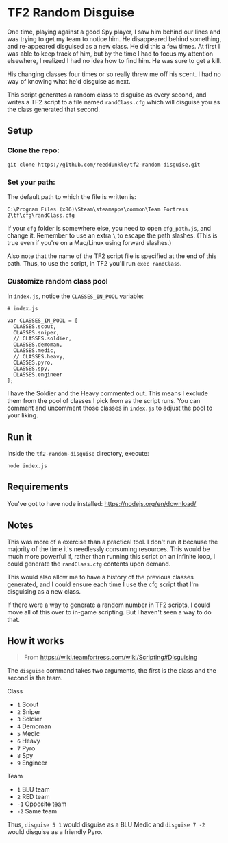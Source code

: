 # TF2 Random Disguise

One time, playing against a good Spy player, I saw him behind our lines and was trying to get my team to notice him. He disappeared behind something, and re-appeared disguised as a new class. He did this a few times. At first I was able to keep track of him, but by the time I had to focus my attention elsewhere, I realized I had no idea how to find him. He was sure to get a kill.

His changing classes four times or so really threw me off his scent. I had no way of knowing what he'd disguise as next.

This script generates a random class to disguise as every second, and writes a TF2 script to a file named `randClass.cfg` which will disguise you as the class generated that second.

## Setup

### Clone the repo:

```
git clone https://github.com/reeddunkle/tf2-random-disguise.git
```

### Set your path:

The default path to which the file is written is:

```
C:\Program Files (x86)\Steam\steamapps\common\Team Fortress 2\tf\cfg\randClass.cfg
```

If your `cfg` folder is somewhere else, you need to open `cfg_path.js`, and change it. Remember to use an extra `\` to escape the path slashes. (This is true even if you're on a Mac/Linux using forward slashes.)

Also note that the name of the TF2 script file is specified at the end of this path. Thus, to use the script, in TF2 you'll run `exec randClass`.

### Customize random class pool

In `index.js`, notice the `CLASSES_IN_POOL` variable:

```
# index.js

var CLASSES_IN_POOL = [
  CLASSES.scout,
  CLASSES.sniper,
  // CLASSES.soldier,
  CLASSES.demoman,
  CLASSES.medic,
  // CLASSES.heavy,
  CLASSES.pyro,
  CLASSES.spy,
  CLASSES.engineer
];
```

I have the Soldier and the Heavy commented out. This means I exclude them from the pool of classes I pick from as the script runs. You can comment and uncomment those classes in `index.js` to adjust the pool to your liking.

## Run it

Inside the `tf2-random-disguise` directory, execute:

```
node index.js
```

## Requirements

You've got to have node installed: <https://nodejs.org/en/download/>

## Notes

This was more of a exercise than a practical tool. I don't run it because the majority of the time it's needlessly consuming resources. This would be much more powerful if, rather than running this script on an infinite loop, I could generate the `randClass.cfg` contents upon demand.

This would also allow me to have a history of the previous classes generated, and I could ensure each time I use the cfg script that I'm disguising as a new class.

If there were a way to generate a random number in TF2 scripts, I could move all of this over to in-game scripting. But I haven't seen a way to do that.

## How it works

>From <https://wiki.teamfortress.com/wiki/Scripting#Disguising>


The `disguise` command takes two arguments, the first is the class and the second is the team.

Class
* `1` Scout
* `2` Sniper
* `3` Soldier
* `4` Demoman
* `5` Medic
* `6` Heavy
* `7` Pyro
* `8` Spy
* `9` Engineer

Team
* `1` BLU team
* `2` RED team
* `-1` Opposite team
* `-2` Same team

Thus, `disguise 5 1` would disguise as a BLU Medic and `disguise 7 -2` would disguise as a friendly Pyro.
